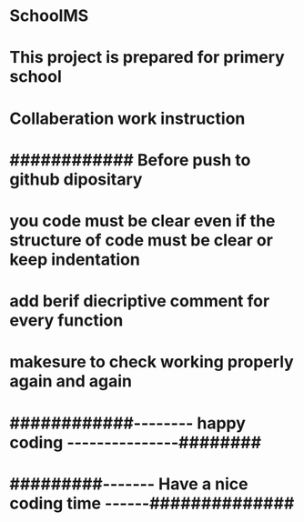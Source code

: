 # SchoolMS
# This project is prepared for primery school
# 
# Collaberation work instruction 
# 
# ############ Before push to github dipositary ##################### 
#
# you code must be clear even if the structure of code must be clear or keep indentation
# add berif diecriptive comment for every function 
# makesure to check working properly again and again
# 
# ############-------- happy coding ---------------########
# 
#  #########------- Have a nice coding time ------##############
#

